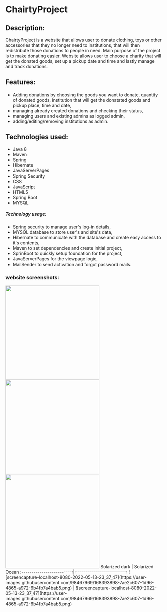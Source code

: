 # ChairtyProject

## Description:
ChairtyProject is a website that allows user to donate clothing, toys or other accessories that they no longer need to institutions, that will then redistribute those donations to people in need. Main purpose of the project is to make donating easier. Website allows user to choose a charity that will get the donated goods, set up a pickup date and time and lastly manage and track donations.

## Features:
- Adding donations by choosing the goods you want to donate, quantity of donated goods, institution that will get the donatated goods and pickup place, time and date,
- managing already created donations and checking their status,
- managing users and existing admins as logged admin,
- adding/editing/removing institutions as admin.

## Technologies used:
- Java 8
- Maven
- Spring
- Hibernate
- JavaServerPages
- Spring Security
- CSS
- JavaScript
- HTML5
- Spring Boot
- MYSQL

##### Technology usage:
- Spring security to manage user's log-in details,
- MYSQL database to store user's and site's data,
- Hibernate to communicate with the database and create easy access to it's contents,
- Maven to set dependencies and create initial project,
- SprinBoot to quickly setup foundation for the project,
- JavaServerPages for the viewpage logic,
- MailSender to send activation and forgot password mails.
### website screenshots:




<img src="https://user-images.githubusercontent.com/98467969/168393291-a25d891a-dd24-4661-a757-c98cbf38d88e.png" height="300" width="300">
<img src="https://user-images.githubusercontent.com/98467969/168393656-4420de6c-b244-439f-ad5e-d4894d0efbc2.png" height="300" width="300">
<img src="https://user-images.githubusercontent.com/98467969/168393700-b2cff253-6395-445b-aa77-eaacf77d7c4c.png" height="300" width="300">
Solarized dark             |  Solarized Ocean
:-------------------------:|:-------------------------:
![screencapture-localhost-8080-2022-05-13-23_37_47](https://user-images.githubusercontent.com/98467969/168393898-7ae2c607-1d96-4865-a972-6b4fb7a4bab5.png)  |  ![screencapture-localhost-8080-2022-05-13-23_37_47](https://user-images.githubusercontent.com/98467969/168393898-7ae2c607-1d96-4865-a972-6b4fb7a4bab5.png)

